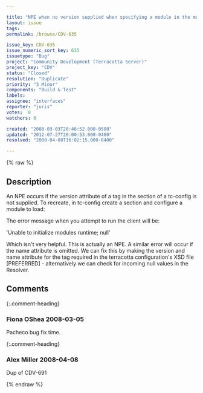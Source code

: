 ```yaml
---

title: "NPE when no version supplied when specifying a module in the modules section of the tc-config"
layout: issue
tags: 
permalink: /browse/CDV-635

issue_key: CDV-635
issue_numeric_sort_key: 635
issuetype: "Bug"
project: "Community Development (Terracotta Server)"
project_key: "CDV"
status: "Closed"
resolution: "Duplicate"
priority: "3 Minor"
components: "Build & Test"
labels: 
assignee: "interfaces"
reporter: "juris"
votes:  0
watchers: 0

created: "2008-03-03T20:46:52.000-0500"
updated: "2012-07-27T20:00:53.000-0400"
resolved: "2008-04-08T16:02:15.000-0400"

---
```




{% raw %}



## Description

<div markdown="1" class="description">

An NPE occurs if the version attribute of a <module/> tag in the <modules/> section of a tc-config is not supplied. To recreate, in tc-config create a <modules/> section and configure a module to load:

  <modules>
     <module name="clustered-ehcache-1.3"/>
  </modules>

The error message when you attempt to run the client will be:

  'Unable to initialize modules runtime; null'

Which isn't very helpful. This is actually an NPE. A similar error will occur if the name attribute is omitted.
We can fix this by making the version and name attribute for the <module/> tag required in the terracotta configuration's XSD file [PREFERRED] - alternatively we can check for incoming null values in the Resolver.


</div>

## Comments


{:.comment-heading}
### **Fiona OShea** <span class="date">2008-03-05</span>

<div markdown="1" class="comment">

Pacheco bug fix time.

</div>


{:.comment-heading}
### **Alex Miller** <span class="date">2008-04-08</span>

<div markdown="1" class="comment">

Dup of CDV-691

</div>



{% endraw %}
